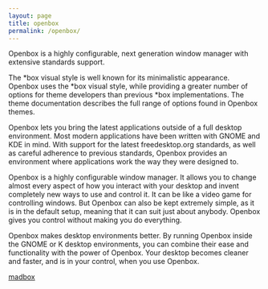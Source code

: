 ```yaml
---
layout: page
title: openbox
permalink: /openbox/
---
```


Openbox is a highly configurable, next generation window manager with extensive standards support.

The *box visual style is well known for its minimalistic appearance. Openbox uses the *box visual style, while providing a greater number of options for theme developers than previous *box implementations. The theme documentation describes the full range of options found in Openbox themes.

Openbox lets you bring the latest applications outside of a full desktop environment. Most modern applications have been written with GNOME and KDE in mind. With support for the latest freedesktop.org standards, as well as careful adherence to previous standards, Openbox provides an environment where applications work the way they were designed to.

Openbox is a highly configurable window manager. It allows you to change almost every aspect of how you interact with your desktop and invent completely new ways to use and control it. It can be like a video game for controlling windows. But Openbox can also be kept extremely simple, as it is in the default setup, meaning that it can suit just about anybody. Openbox gives you control without making you do everything.

Openbox makes desktop environments better. By running Openbox inside the GNOME or K desktop environments, you can combine their ease and functionality with the power of Openbox. Your desktop becomes cleaner and faster, and is in your control, when you use Openbox. 


<a href="{{ site.baseurl }}/madbox/">madbox</a>